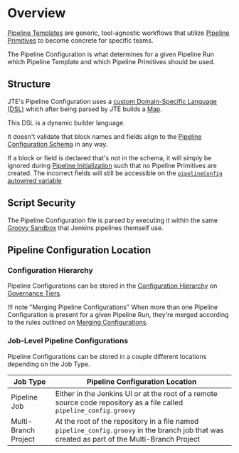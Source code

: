 # Overview

[Pipeline Templates](../pipeline-templates/overview.md) are generic, tool-agnostic workflows that utilize [Pipeline Primitives](../pipeline-primitives/overview.md) to become concrete for specific teams.

The Pipeline Configuration is what determines for a given Pipeline Run which Pipeline Template and which Pipeline Primitives should be used.

## Structure

JTE's Pipeline Configuration uses a [custom Domain-Specific Language (DSL)](./configuration-dsl.md) which after being parsed by JTE builds a [Map](https://docs.groovy-lang.org/latest/html/groovy-jdk/java/util/Map.html).

This DSL is a dynamic builder language.

It doesn't validate that block names and fields align to the [Pipeline Configuration Schema](../../reference/pipeline-configuration-schema.md) in any way.

If a block or field is declared that's not in the schema, it will simply be ignored during [Pipeline Initialization](../advanced/pipeline-initialization.md) such that no Pipeline Primitives are created.
The incorrect fields will still be accessible on the [`pipelineConfig` autowired variable](../../reference/autowired-variables.md##pipelineconfig)

## Script Security

The Pipeline Configuration file is parsed by executing it within the same [Groovy Sandbox](https://github.com/jenkinsci/script-security-plugin) that Jenkins pipelines themself use.

## Pipeline Configuration Location

### Configuration Hierarchy

Pipeline Configurations can be stored in the [Configuration Hierarchy](../pipeline-governance/configuration-hierarchy.md) on [Governance Tiers](../pipeline-governance/governance-tier.md).

!!! note "Merging Pipeline Configurations"
    When more than one Pipeline Configuration is present for a given Pipeline Run, they're merged according to the rules outlined on [Merging Configurations](./merging-configs.md).

### Job-Level Pipeline Configurations

Pipeline Configurations can be stored in a couple different locations depending on the Job Type.

| Job Type             | Pipeline Configuration Location                                                                                                               |
|----------------------|-----------------------------------------------------------------------------------------------------------------------------------------------|
| Pipeline Job         | Either in the Jenkins UI or at the root of a remote source code repository as a file called `pipeline_config.groovy`                          |
| Multi-Branch Project | At the root of the repository in a file named `pipeline_config.groovy` in the branch job that was created as part of the Multi-Branch Project |
